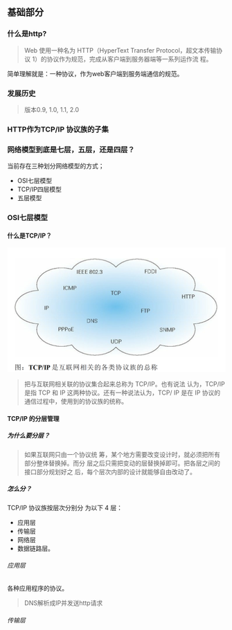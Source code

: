 ## 基础部分
### 什么是http?
> Web 使用一种名为 HTTP（HyperText Transfer Protocol，超文本传输协
议 1）的协议作为规范，完成从客户端到服务器端等一系列运作流
程。

简单理解就是：一种协议，作为web客户端到服务端通信的规范。


### 发展历史
> 版本0.9, 1.0, 1.1, 2.0

### HTTP作为TCP/IP 协议族的子集

### 网络模型到底是七层，五层，还是四层？
当前存在三种划分网络模型的方式；
- OSI七层模型
- TCP/IP四层模型
- 五层模型
### OSI七层模型

#### 什么是TCP/IP？
![img](../../img/WX20191011-203408@2x.png)
> 把与互联网相关联的协议集合起来总称为 TCP/IP。也有说法
认为，TCP/IP 是指 TCP 和 IP 这两种协议。还有一种说法认为，TCP/
IP 是在 IP 协议的通信过程中，使用到的协议族的统称。

#### TCP/IP 的分层管理
##### 为什么要分层？
> 如果互联网只由一个协议统
筹，某个地方需要改变设计时，就必须把所有部分整体替换掉。而分
层之后只需把变动的层替换掉即可。把各层之间的接口部分规划好之
后，每个层次内部的设计就能够自由改动了。
##### 怎么分？
TCP/IP 协议族按层次分别分
为以下 4 层：
- 应用层 
- 传输层 
- 网络层 
- 数据链路层。

###### 应用层
各种应用程序的协议。
> DNS解析成IP并发送http请求

###### 传输层